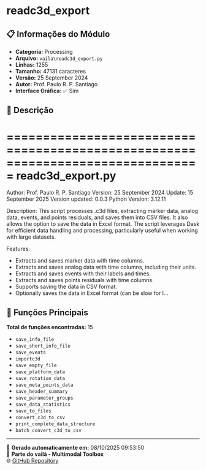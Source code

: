 # readc3d_export

## 📋 Informações do Módulo

- **Categoria:** Processing
- **Arquivo:** `vaila\readc3d_export.py`
- **Linhas:** 1255
- **Tamanho:** 47131 caracteres
- **Versão:** 25 September 2024
- **Autor:** Prof. Paulo R. P. Santiago
- **Interface Gráfica:** ✅ Sim

## 📖 Descrição


===============================================================================
readc3d_export.py
===============================================================================
Author: Prof. Paulo R. P. Santiago
Version: 25 September 2024
Update: 15 September 2025
Version updated: 0.0.3
Python Version: 3.12.11

Description:
This script processes .c3d files, extracting marker data, analog data, events, and points residuals,
and saves them into CSV files. It also allows the option to save the data in Excel format.
The script leverages Dask for efficient data handling and processing, particularly useful
when working with large datasets.

Features:
- Extracts and saves marker data with time columns.
- Extracts and saves analog data with time columns, including their units.
- Extracts and saves events with their labels and times.
- Extracts and saves points residuals with time columns.
- Supports saving the data in CSV format.
- Optionally saves the data in Excel format (can be slow for l...

## 🔧 Funções Principais

**Total de funções encontradas:** 15

- `save_info_file`
- `save_short_info_file`
- `save_events`
- `importc3d`
- `save_empty_file`
- `save_platform_data`
- `save_rotation_data`
- `save_meta_points_data`
- `save_header_summary`
- `save_parameter_groups`
- `save_data_statistics`
- `save_to_files`
- `convert_c3d_to_csv`
- `print_complete_data_structure`
- `batch_convert_c3d_to_csv`




---

📅 **Gerado automaticamente em:** 08/10/2025 09:53:50  
🔗 **Parte do vailá - Multimodal Toolbox**  
🌐 [GitHub Repository](https://github.com/vaila-multimodaltoolbox/vaila)
